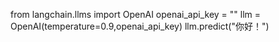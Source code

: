 
from langchain.llms import OpenAI
openai_api_key = ""
llm = OpenAI(temperature=0.9,openai_api_key)
llm.predict("你好！")